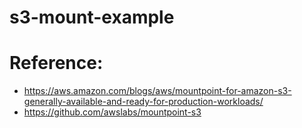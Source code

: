 # s3-mount-example
# Reference:
- https://aws.amazon.com/blogs/aws/mountpoint-for-amazon-s3-generally-available-and-ready-for-production-workloads/
- https://github.com/awslabs/mountpoint-s3
